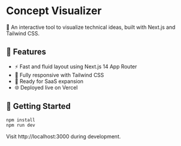 # Concept Visualizer

🚀 An interactive tool to visualize technical ideas, built with Next.js and Tailwind CSS.

## 🧩 Features

- ⚡️ Fast and fluid layout using Next.js 14 App Router
- 🎨 Fully responsive with Tailwind CSS
- 🔧 Ready for SaaS expansion
- 🌐 Deployed live on Vercel

## 🚀 Getting Started

```bash
npm install
npm run dev
```

Visit http://localhost:3000 during development.
